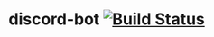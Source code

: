 # discord-bot [![Build Status](https://travis-ci.com/AlecGoncharow/discord-rust-bot.svg?branch=master)](https://travis-ci.com/AlecGoncharow/discord-bot)
